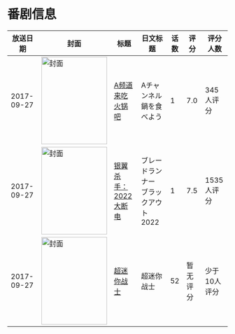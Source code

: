 # 番剧信息

|放送日期|封面|标题|日文标题|话数|评分|评分人数|
|---|---|---|---|---|---|---|
|2017-09-27|<img src="//lain.bgm.tv/pic/cover/c/06/35/212084_HJebP.jpg" alt="封面" style="width:150px;height:200px;object-fit:cover;">|[A频道 来吃火锅吧](https://bangumi.tv/subject/212084)|Aチャンネル 鍋を食べよう|1|7.0|345人评分|
|2017-09-27|<img src="//lain.bgm.tv/pic/cover/c/e0/63/225801_Khz9n.jpg" alt="封面" style="width:150px;height:200px;object-fit:cover;">|[银翼杀手：2022大断电](https://bangumi.tv/subject/225801)|ブレードランナー ブラックアウト 2022|1|7.5|1535人评分|
|2017-09-27|<img src="//lain.bgm.tv/pic/cover/c/9a/56/226758_r49Qf.jpg" alt="封面" style="width:150px;height:200px;object-fit:cover;">|[超迷你战士](https://bangumi.tv/subject/226758)|超迷你战士|52|暂无评分|少于10人评分|
